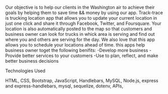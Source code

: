 
 Our objective is to help our clients in the Washington air to achieve their goals by helping them to save time && money by using our app.
Track-trace is trucking location app that allows you to update your current location in just one click and share it through Facebook, Twitter, and Foursquare. Your location is also automatically posted to the  map so that customers and business owner can look for trucks in whick  area is serving and find out where you and others are serving for the day. We also love that this app allows you to schedule your locations ahead of time.
this apps help business owner toget the following benifits:
        -Develop more business
        -Provide better services to your customers
        -Use to plan, reflect, and make better business decisions
       
   Technologies Used
       
HTML,
CSS,
Bootstrap,
JavaScript,
Handlebars,
MySQL,
Node.js,
express and express-handlebars,
mysql,
sequelize,
dotenv,
APIs,
